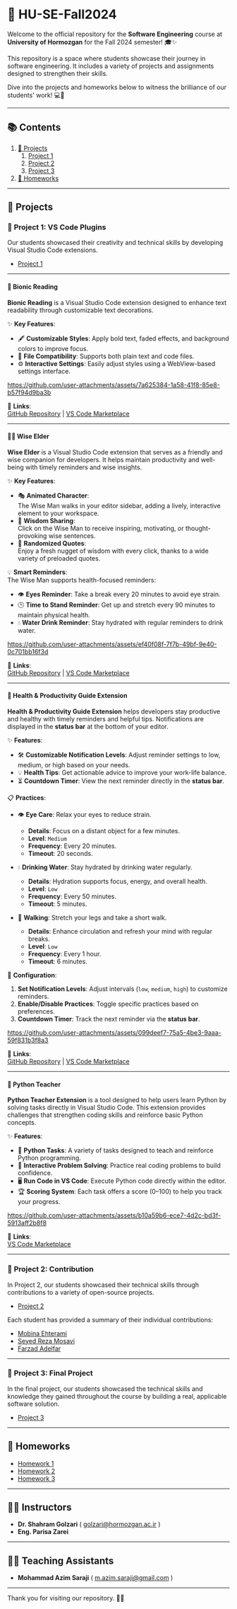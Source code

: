 # 🌟 HU-SE-Fall2024

Welcome to the official repository for the **Software Engineering** course at **University of Hormozgan** for the Fall 2024 semester! 🎓✨

This repository is a space where students showcase their journey in software engineering. It includes a variety of  projects and  assignments designed to strengthen their skills.

Dive into the projects and homeworks below to witness the brilliance of our students' work! 💻🚀


---

## 📚 **Contents** 

1. [🚀 Projects](#-projects)
    1. [Project 1](#-projects-1:-vs-code-plugins)
    2. [Project 2](#-project-2:-Contribution)
    3. [Project 3](#-project-3:-Final-Project)
4. [📂 Homeworks](#-homeworks)

---
## 🚀 **Projects**

### 🎨 **Project 1: VS Code Plugins**

Our students showcased their creativity and technical skills by developing Visual Studio Code extensions.

- [Project 1](Projects/P1.pdf)
  
---

#### 📖 **Bionic Reading**

**Bionic Reading** is a Visual Studio Code extension designed to enhance text readability through customizable text decorations. 

✨ **Key Features**:
- 🖋 **Customizable Styles**: Apply bold text, faded effects, and background colors to improve focus.
- 📂 **File Compatibility**: Supports both plain text and code files.
- ⚙️ **Interactive Settings**: Easily adjust styles using a WebView-based settings interface.



https://github.com/user-attachments/assets/7a625384-1a58-41f8-85e8-b57f94d9ba3b




📎 **Links**:  
[GitHub Repository](https://github.com/alumen2101/bionic-reading-vsc-extension) | [VS Code Marketplace](https://marketplace.visualstudio.com/items?itemName=SWE-G3.bionic)

---

#### 🧙‍♂️ **Wise Elder**

**Wise Elder** is a Visual Studio Code extension that serves as a friendly and wise companion for developers. It helps maintain productivity and well-being with timely reminders and wise insights. 

✨ **Key Features**:
- 🎭 **Animated Character**:  
  The Wise Man walks in your editor sidebar, adding a lively, interactive element to your workspace.  
- 💬 **Wisdom Sharing**:  
  Click on the Wise Man to receive inspiring, motivating, or thought-provoking wise sentences.  
- 🔄 **Randomized Quotes**:  
  Enjoy a fresh nugget of wisdom with every click, thanks to a wide variety of preloaded quotes.  

💡 **Smart Reminders**:  
The Wise Man supports health-focused reminders:  
- 👁️ **Eyes Reminder**: Take a break every 20 minutes to avoid eye strain.  
- 🕒 **Time to Stand Reminder**: Get up and stretch every 90 minutes to maintain physical health.  
- 💧 **Water Drink Reminder**: Stay hydrated with regular reminders to drink water.  



https://github.com/user-attachments/assets/ef40f08f-7f7b-49bf-9e40-0c701bb16f3d



📎 **Links**:  
[GitHub Repository](https://github.com/AmirShakibafar/Wise-Man-Extension) | [VS Code Marketplace](https://marketplace.visualstudio.com/items?itemName=Morids.morids)

---

#### 🌟 **Health & Productivity Guide Extension**

**Health & Productivity Guide Extension** helps developers stay productive and healthy with timely reminders and helpful tips. Notifications are displayed in the **status bar** at the bottom of your editor.

✨ **Features**:
- 🛠️ **Customizable Notification Levels**: Adjust reminder settings to low, medium, or high based on your needs.
- 💡 **Health Tips**: Get actionable advice to improve your work-life balance.
- ⏳ **Countdown Timer**: View the next reminder directly in the **status bar**.

📋 **Practices**:
- 👁️ **Eye Care**: Relax your eyes to reduce strain.  
  - **Details**: Focus on a distant object for a few minutes.  
  - **Level**: `Medium`  
  - **Frequency**: Every 20 minutes.  
  - **Timeout**: 20 seconds.

- 💧 **Drinking Water**: Stay hydrated by drinking water regularly.  
  - **Details**: Hydration supports focus, energy, and overall health.  
  - **Level**: `Low`  
  - **Frequency**: Every 50 minutes.  
  - **Timeout**: 5 minutes.

- 🚶 **Walking**: Stretch your legs and take a short walk.  
  - **Details**: Enhance circulation and refresh your mind with regular breaks.  
  - **Level**: `Low`  
  - **Frequency**: Every 1 hour.  
  - **Timeout**: 6 minutes.

🔧 **Configuration**:
1. **Set Notification Levels**: Adjust intervals (`low`, `medium`, `high`) to customize reminders.  
2. **Enable/Disable Practices**: Toggle specific practices based on preferences.  
3. **Countdown Timer**: Track the next reminder via the **status bar**.




https://github.com/user-attachments/assets/099deef7-75a5-4be3-9aaa-59f831b3f8a3



📎 **Links**:  
[GitHub Repository](https://github.com/srbmm/vscode_health_check) | [VS Code Marketplace](https://marketplace.visualstudio.com/items?itemName=MohammadSohrabi.healthCheck)

---

#### 🐍 **Python Teacher**

**Python Teacher Extension** is a tool designed to help users learn Python by solving tasks directly in Visual Studio Code. This extension provides challenges that strengthen coding skills and reinforce basic Python concepts.  

✨ **Features**:
- 📝 **Python Tasks**: A variety of tasks designed to teach and reinforce Python programming.  
- 🤔 **Interactive Problem Solving**: Practice real coding problems to build confidence.  
- 🖥️ **Run Code in VS Code**: Execute Python code directly within the editor.  
- 🏆 **Scoring System**: Each task offers a score (0–100) to help you track your progress.



https://github.com/user-attachments/assets/b10a59b6-ece7-4d2c-bd3f-5913aff2b8f8




📎 **Links**:  
[VS Code Marketplace](https://marketplace.visualstudio.com/items?itemName=PythonTeacher.pythonteacher)

---

### 🎨 **Project 2: Contribution**

In Project 2, our students showcased their technical skills through contributions to a variety of open-source projects.


- [Project 2](Projects/P2.pdf)


Each student has provided a summary of their individual contributions:

- [Mobina Ehterami](Project_2_Summary/Mobina_Ehterami.pdf)
- [Seyed Reza Mosavi](Project_2_Summary/Seyed_Reza_Mosavi.pdf)
- [Farzad Adelfar](Project_2_Summary/Farzad_Adelfar.pdf)

---

### 🎨 **Project 3: Final Project**

In the final project, our students showcased the technical skills and knowledge they gained throughout the course by building a real, applicable software solution.


- [Project 3](Projects/P3.pdf)


--- 

## 📂 **Homeworks** 

- [Homework 1](Homeworks/HW1.pdf)
- [Homework 2](Homeworks/HW2.pdf)
- [Homework 3](Homeworks/HW3.pdf)

--- 

## 👨‍🏫 Instructors

- **Dr. Shahram Golzari** ( golzari@hormozgan.ac.ir )  
- **Eng. Parisa Zarei**  

---

## 👨‍🏫 Teaching Assistants

- **Mohammad Azim Saraji** ( m.azim.saraji@gmail.com )

---

Thank you for visiting our repository.  🚀✨

